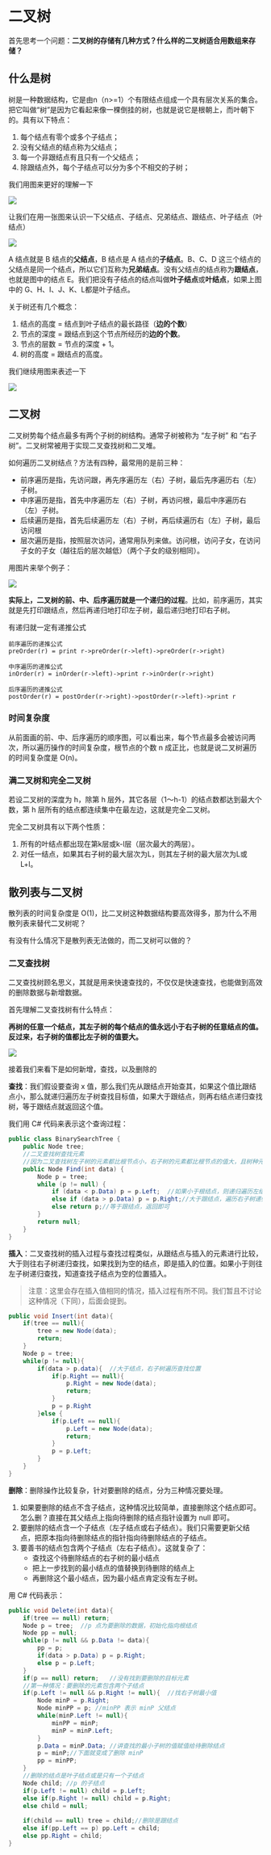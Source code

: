 # 二叉树

首先思考一个问题：**二叉树的存储有几种方式？什么样的二叉树适合用数组来存储？**

## 什么是树

树是一种数据结构，它是由n（n>=1）个有限结点组成一个具有层次关系的集合。把它叫做“树”是因为它看起来像一棵倒挂的树，也就是说它是根朝上，而叶朝下的。具有以下特点：

1. 每个结点有零个或多个子结点；
2. 没有父结点的结点称为父结点；
3. 每一个非跟结点有且只有一个父结点；
4. 除跟结点外，每个子结点可以分为多个不相交的子树；

我们用图来更好的理解一下

![](https://static001.geekbang.org/resource/image/b7/29/b7043bf29a253bb36221eaec62b2e129.jpg)

让我们在用一张图来认识一下父结点、子结点、兄弟结点、跟结点、叶子结点（叶结点）

![](https://static001.geekbang.org/resource/image/22/ae/220043e683ea33b9912425ef759556ae.jpg)

A 结点就是 B 结点的**父结点**，B 结点是 A 结点的**子结点**。B、C、D 这三个结点的父结点是同一个结点，所以它们互称为**兄弟结点**。没有父结点的结点称为**跟结点**，也就是图中的结点 E。我们把没有子结点的结点叫做**叶子结点**或**叶结点**，如果上图中的 G、H、I、J、K、L都是叶子结点。

关于树还有几个概念：

1. 结点的高度 = 结点到叶子结点的最长路径（**边的个数**）
2. 节点的深度 = 跟结点到这个节点所经历的**边的个数**。
3. 节点的层数 = 节点的深度 + 1。
4. 树的高度 = 跟结点的高度。

我们继续用图来表述一下

![](https://static001.geekbang.org/resource/image/50/b4/50f89510ad1f7570791dd12f4e9adeb4.jpg)



## 二叉树

二叉树势每个结点最多有两个子树的树结构。通常子树被称为 “左子树” 和 “右子树”。二叉树常被用于实现二叉查找树和二叉堆。

如何遍历二叉树结点？方法有四种，最常用的是前三种：

- 前序遍历是指，先访问跟，再先序遍历左（右）子树，最后先序遍历右（左）子树。
- 中序遍历是指，首先中序遍历左（右）子树，再访问根，最后中序遍历右（左）子树。
- 后续遍历是指，首先后续遍历左（右）子树，再后续遍历右（左）子树，最后访问根
- 层次遍历是指，按照层次访问，通常用队列来做。访问根，访问子女，在访问子女的子女（越往后的层次越低）（两个子女的级别相同）。

用图片来举个例子：

![](https://static001.geekbang.org/resource/image/ab/16/ab103822e75b5b15c615b68560cb2416.jpg)

**实际上，二叉树的前、中、后序遍历就是一个递归的过程**。比如，前序遍历，其实就是先打印跟结点，然后再递归地打印左子树，最后递归地打印右子树。

有递归就一定有递推公式

```
前序遍历的递推公式
preOrder(r) = print r->preOrder(r->left)->preOrder(r->right)

中序遍历的递推公式
inOrder(r) = inOrder(r->left)->print r->inOrder(r->right)

后序遍历的递推公式
postOrder(r) = postOrder(r->right)->postOrder(r->left)->print r
```

### 时间复杂度

从前面画的前、中、后序遍历的顺序图，可以看出来，每个节点最多会被访问两次，所以遍历操作的时间复杂度，根节点的个数 n 成正比，也就是说二叉树遍历的时间复杂度是 O(n)。

### 满二叉树和完全二叉树

若设二叉树的深度为 h，除第 h 层外，其它各层（1～h-1）的结点数都达到最大个数，第 h 层所有的结点都连续集中在最左边，这就是完全二叉树。

完全二叉树具有以下两个性质：

1. 所有的叶结点都出现在第k层或k-l层（层次最大的两层）。
2. 对任一结点，如果其右子树的最大层次为L，则其左子树的最大层次为L或L+l。

## 散列表与二叉树

散列表的时间复杂度是 O(1)，比二叉树这种数据结构要高效得多，那为什么不用散列表来替代二叉树呢？

有没有什么情况下是散列表无法做的，而二叉树可以做的？

### 二叉查找树

二叉查找树顾名思义，其就是用来快速查找的，不仅仅是快速查找，也能做到高效的删除数据与新增数据。

首先理解二叉查找树有什么特点：

**再树的任意一个结点，其左子树的每个结点的值永远小于右子树的任意结点的值。反过来，右子树的值都比左子树的值要大。**

![](https://static001.geekbang.org/resource/image/f3/ae/f3bb11b6d4a18f95aa19e11f22b99bae.jpg)

接着我们来看下是如何新增，查找，以及删除的

**查找**：我们假设要查询 x 值，那么我们先从跟结点开始查其，如果这个值比跟结点小，那么就递归遍历左子树查找目标值，如果大于跟结点，则再右结点递归查找树，等于跟结点就返回这个值。

我们用 C# 代码来表示这个查询过程：

```c#
public class BinarySearchTree {
    public Node tree;
    //二叉查找树查找元素
    //因为二叉查找树左子树的元素都比根节点小，右子树的元素都比根节点的值大，且树种元素不存在重复值。
    public Node Find(int data) {
        Node p = tree;
        while (p != null) {
            if (data < p.Data) p = p.Left;	//如果小于根结点，则递归遍历左结点查找目标值
            else if (data > p.Data) p = p.Right;//大于跟结点，遍历右子树递归查找值
            else return p;//等于跟结点，返回即可
        }
        return null;
    }
}
```

**插入**：二叉查找树的插入过程与查找过程类似，从跟结点与插入的元素进行比较，大于则往右子树递归查找，如果找到为空的结点，即是插入的位置。如果小于则往左子树递归查找，知道查找子结点为空的位置插入。

> 注意：这里会存在插入值相同的情况，插入过程有所不同。我们暂且不讨论这种情况（下同），后面会提到。

```c#
public void Insert(int data){
    if(tree == null){
        tree = new Node(data);
        return;
    }
    Node p = tree;
    while(p != null){
        if(data > p.data){	//大于结点，右子树遍历查找位置
            if(p.Right == null){
                p.Right = new Node(data);
                return;
            }
            p = p.Right
        }else {
            if(p.Left == null){
                p.Left = new Node(data);
                return;
            }
            p = p.Left;
        }
    }
}
```

**删除**：删除操作比较复杂，针对要删除的结点，分为三种情况要处理。

1. 如果要删除的结点不含子结点，这种情况比较简单，直接删除这个结点即可。怎么删？直接在其父结点上指向待删除的结点指针设置为 null 即可。
2. 要删除的结点含一个子结点（左子结点或右子结点）。我们只需要更新父结点，把原本指向待删除结点的指针指向待删除结点的子结点。
3. 要善书的结点包含两个子结点（左右子结点）。这就复杂了：
   - 查找这个待删除结点的右子树的最小结点
   - 把上一步找到的最小结点的值替换到待删除的结点上
   - 再删除这个最小结点，因为最小结点肯定没有左子树。

用 C# 代码表示：

```c#
public void Delete(int data){
    if(tree == null) return;
    Node p = tree;	//p 点为要删除的数据，初始化指向根结点
    Node pp = null;
    while(p != null && p.Data != data){
        pp = p;
        if(data > p.Data) p = p.Right;
        else p = p.Left;
    }
    if(p == null) return;	//没有找到要删除的目标元素
    //第一种情况：要删除的元素包含两个子结点
    if(p.Left != null && p.Right != null){	//找右子树最小值
        Node minP = p.Right;
        Node minPP = p;	//minPP 表示 minP 父结点
        while(minP.Left != null){
            minPP = minP;
            minP = minP.Left;
        }
        p.Data = minP.Data;	//讲查找的最小子树的值赋值给待删除结点
        p = minP;//下面就变成了删除 minP
        pp = minPP;
    }
    //删除的结点是叶子结点或是只有一个子结点
    Node child; //p 的子结点
    if(p.Left != null) child = p.Left;
    else if(p.Right != null) child = p.Right;
    else child = null;
    
    if(child == null) tree = child;//删除是跟结点
    else if(pp.Left == p) pp.Left = child;
    else pp.Right = child;
}
```
